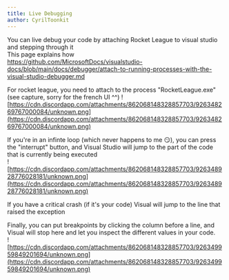 ```yaml
---
title: Live Debugging
author: CyrilToonkit
---
```


You can live debug your code by attaching Rocket League to visual studio and stepping through it  
This page explains how  
https://github.com/MicrosoftDocs/visualstudio-docs/blob/main/docs/debugger/attach-to-running-processes-with-the-visual-studio-debugger.md

For rocket league, you need to attach to the process "RocketLeague.exe" (see capture, sorry for the french UI ^^)
![https://cdn.discordapp.com/attachments/862068148328857703/926348269767000084/unknown.png](https://cdn.discordapp.com/attachments/862068148328857703/926348269767000084/unknown.png)

If you're in an infinte loop (which never happens to me 😏), you can press the "interrupt" button, and Visual Studio will jump to the part of the code that is currently being executed  
![https://cdn.discordapp.com/attachments/862068148328857703/926348928776028181/unknown.png](https://cdn.discordapp.com/attachments/862068148328857703/926348928776028181/unknown.png)

If you have a critical crash (if it's your code) Visual will jump to the line that raised the exception

Finally, you can put breakpoints by clicking the column before a line, and Visual will stop here and let you inspect the different values in your code.  
![https://cdn.discordapp.com/attachments/862068148328857703/926349959849201694/unknown.png](https://cdn.discordapp.com/attachments/862068148328857703/926349959849201694/unknown.png)